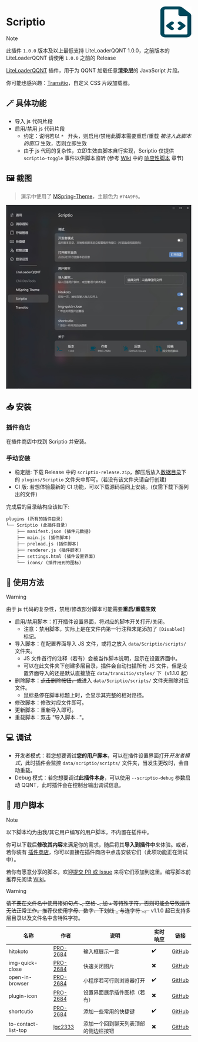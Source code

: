 <img src="./icons/icon.svg" align="right" style="width: 6em; height: 6em;"></img>

# Scriptio

> [!NOTE]
> 此插件 `1.0.0` 版本及以上最低支持 LiteLoaderQQNT 1.0.0，之前版本的 LiteLoaderQQNT 请使用 `1.0.0` 之前的 Release

[LiteLoaderQQNT](https://github.com/mo-jinran/LiteLoaderQQNT) 插件，用于为 QQNT 加载任意**渲染层**的 JavaScript 片段。

你可能也感兴趣：[Transitio](https://github.com/PRO-2684/transitio)，自定义 CSS 片段加载器。

## 🪄 具体功能

- 导入 js 代码片段
- 启用/禁用 js 代码片段
    - 约定：说明若以 `* ` 开头，则启用/禁用此脚本需要重启/重载 *被注入此脚本的窗口* 生效，否则立即生效
    - 由于 js 代码的复杂性，立即生效由脚本自行实现，Scriptio 仅提供 `scriptio-toggle` 事件以供脚本监听 (参考 [Wiki](https://github.com/PRO-2684/Scriptio/wiki) 中的 [响应性脚本](https://github.com/PRO-2684/Scriptio/wiki/%E7%94%A8%E6%88%B7%E8%84%9A%E6%9C%AC%E5%BC%80%E5%8F%91#%E5%93%8D%E5%BA%94%E6%80%A7%E8%84%9A%E6%9C%AC) 章节)

## 🖼️ 截图

> 演示中使用了 [MSpring-Theme](https://github.com/MUKAPP/LiteLoaderQQNT-MSpring-Theme)，主题色为 `#74A9F6`。

![Scriptio](./attachments/settings.jpg)

## 📥 安装

### 插件商店

在插件商店中找到 Scriptio 并安装。

### 手动安装

- 稳定版: 下载 Release 中的 `scriptio-release.zip`，解压后放入[数据目录](https://github.com/mo-jinran/LiteLoaderQQNT-Plugin-Template/wiki/1.%E4%BA%86%E8%A7%A3%E6%95%B0%E6%8D%AE%E7%9B%AE%E5%BD%95%E7%BB%93%E6%9E%84#liteloader%E7%9A%84%E6%95%B0%E6%8D%AE%E7%9B%AE%E5%BD%95)下的 `plugins/Scriptio` 文件夹中即可。(若没有该文件夹请自行创建)
- CI 版: 若想体验最新的 CI 功能，可以下载源码后同上安装。(仅需下载下面列出的文件)

完成后的目录结构应该如下:

```
plugins (所有的插件目录)
└── Scriptio (此插件目录)
    ├── manifest.json (插件元数据)
    ├── main.js (插件脚本)
    ├── preload.js (插件脚本)
    ├── renderer.js (插件脚本)
    ├── settings.html (插件设置界面)
    └── icons/ (插件用到的图标)
```

## 🤔 使用方法

> [!WARNING]
> 由于 js 代码的复杂性，禁用/修改部分脚本可能需要**重启/重载生效**

- 启用/禁用脚本：打开插件设置界面，将对应的脚本开关打开/关闭。
    - 注意：禁用脚本，实际上是在文件内第一行注释末尾添加了 `[Disabled]` 标记。
- 导入脚本：在配置界面导入 JS 文件，或将之放入 `data/Scriptio/scripts/` 文件夹。
    - JS 文件首行的注释（若有）会被当作脚本说明，显示在设置界面中。
    - 可以在此文件夹下创建多层目录，插件会自动扫描所有 JS 文件，但是设置界面导入的还是默认直接放在 `data/transitio/styles/` 下（v1.1.0 起）
- 删除脚本：~~点击删除按钮，或~~进入 `data/Scriptio/scripts/` 文件夹删除对应文件。
    - 鼠标悬停在脚本标题上时，会显示其完整的相对路径。
- 修改脚本：修改对应文件即可。
- 更新脚本：重新导入即可。
- 重载脚本：双击 "导入脚本..."。

## 💻 调试

- 开发者模式：若您想要调试**您的用户脚本**，可以在插件设置界面打开*开发者模式*，此时插件会监控 `data/scriptio/scripts/` 文件夹，当发生更改时，会自动重载。
- Debug 模式：若您想要调试**此插件本身**，可以使用 `--scriptio-debug` 参数启动 QQNT，此时插件会在控制台输出调试信息。

## 📜 用户脚本

> [!NOTE]
> 以下脚本均为由我/其它用户编写的用户脚本，不内置在插件中。
>
> 你可以下载后**修改其内容**来满足你的需求，随后将其**导入到插件中**来体验。或者，若你装有 [插件商店](https://github.com/Night-stars-1/LiteLoaderQQNT-Plugin-Plugin-Store)，你可以直接在插件商店中点击安装它们（此项功能正在测试中）。
>
> 若你有愿意分享的脚本，欢迎[提交 PR 或 Issue](https://github.com/PRO-2684/Scriptio/issues/1) 来将它们添加到这里。编写脚本前推荐先阅读 [Wiki](https://github.com/PRO-2684/Scriptio/wiki)。

> [!WARNING]
> ~~请不要在文件名中使用诸如句点 `.`, 空格 ` `, 加 `+` 等特殊字符，否则可能会导致插件无法正常工作。推荐仅使用字母、数字、下划线 `_` 与连字符 `-`。~~ v1.1.0 起已支持多层目录以及文件名中含特殊字符。

| 名称 | 作者 | 说明 | 实时响应 | 链接 |
| --- | --- | --- | --- | --- |
| hitokoto | [PRO-2684](https://github.com/PRO-2684) | 输入框展示一言 | ✔️ | [GitHub](https://github.com/PRO-2684/Scriptio-user-scripts/#hitokoto) |
| img-quick-close | [PRO-2684](https://github.com/PRO-2684) | 快速关闭图片 | ✖️ | [GitHub](https://github.com/PRO-2684/Scriptio-user-scripts/#img-quick-close) |
| open-in-browser | [PRO-2684](https://github.com/PRO-2684) | 小程序若可行则浏览器打开 | ✔️ | [GitHub](https://github.com/PRO-2684/Scriptio-user-scripts/#open-in-browser) |
| plugin-icon | [PRO-2684](https://github.com/PRO-2684) | 设置界面展示插件图标（若有） | ✖️ | [GitHub](https://github.com/PRO-2684/Scriptio-user-scripts/#plugin-icon) |
| shortcutio | [PRO-2684](https://github.com/PRO-2684) | 添加一些常用的快捷键 | ✔️ | [GitHub](https://github.com/PRO-2684/Scriptio-user-scripts/#shortcutio) |
| to-contact-list-top | [lgc2333](https://github.com/lgc2333) | 添加一个回到聊天列表顶部的侧边栏按钮 | ✖️ | [GitHub](https://github.com/lgc2333/ScriptioScripts/tree/main/to-contact-list-top#tocontactlisttop) |
